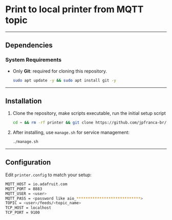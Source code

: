 # Print to local printer from MQTT topic

---

## **Dependencies**

### **System Requirements**
- Only **Git**: required for cloning this repository.
    ```bash
    sudo apt update -y && sudo apt install git -y
    ```  
---

## **Installation**

1. Clone the repository, make scripts executable, run the initial setup script
   ```bash
   cd ~ && rm -rf printer && git clone https://github.com/jpfranca-br/ptiner.git && cd printer && chmod +x *.sh && ./setup.sh
   ```
2. After installing, use `manage.sh` for service management:
   ```bash
   ./manage.sh
   ```

---

## **Configuration**

Edit `printer.config` to match your setup:
```bash
MQTT_HOST = io.adafruit.com
MQTT_PORT = 8883
MQTT_USER = <user>
MQTT_PASS = <password like aio_****************************>
TOPIC = <user>/feeds/<topic_name>
TCP_HOST = localhost
TCP_PORT = 9100
```
